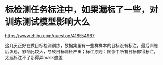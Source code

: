 # 标检测任务标注中，如果漏标了一些，对训练测试模型影响大么

https://www.zhihu.com/question/418554967

这几天正好在做目标检测训练，数据集里有一些样样本的目标没有标注，最后训练后发现，影响比较大，导致目标漏检严重；标注原则：图像中所有目标都得标注，太远标注不了那得弄mask遮盖